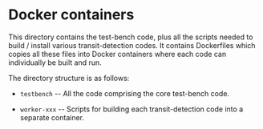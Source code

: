# Docker containers

This directory contains the test-bench code, plus all the scripts needed to build / install various transit-detection codes. It contains Dockerfiles which copies all these files into Docker containers where each code can individually be built and run.

The directory structure is as follows:

* `testbench` -- All the code comprising the core test-bench code.

* `worker-xxx` -- Scripts for building each transit-detection code into a separate container.


